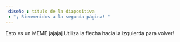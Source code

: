 ```yaml
---
 diseño : título de la diapositiva
 : "¡ Bienvenidos a la segunda página! "
---
```

Esto es un MEME jajajaj
Utiliza la flecha hacia la izquierda para volver!
